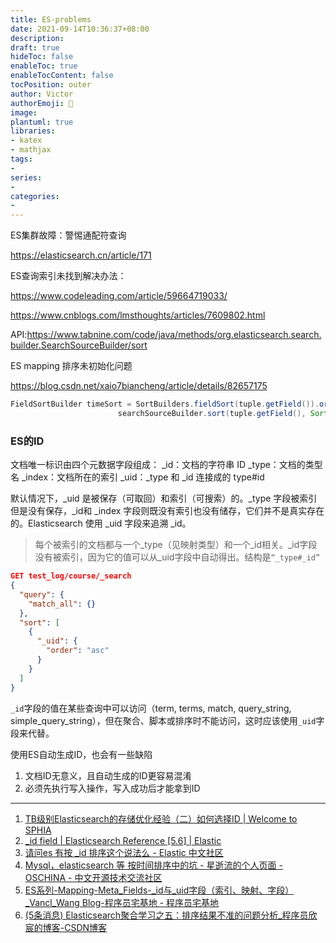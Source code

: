 ```yaml
---
title: ES-problems
date: 2021-09-14T10:36:37+08:00
description:
draft: true
hideToc: false
enableToc: true
enableTocContent: false
tocPosition: outer
author: Victor
authorEmoji: 👻
image:
plantuml: true
libraries:
- katex
- mathjax
tags:
-
series:
-
categories:
-
---
```






ES集群故障：警惕通配符查询

https://elasticsearch.cn/article/171

ES查询索引未找到解决办法：

https://www.codeleading.com/article/59664719033/

https://www.cnblogs.com/lmsthoughts/articles/7609802.html

API:https://www.tabnine.com/code/java/methods/org.elasticsearch.search.builder.SearchSourceBuilder/sort



ES mapping 排序未初始化问题

https://blog.csdn.net/xaio7biancheng/article/details/82657175

```java
FieldSortBuilder timeSort = SortBuilders.fieldSort(tuple.getField()).order(SortOrder.ASC).unmappedType("long");
						searchSourceBuilder.sort(tuple.getField(), SortOrder.ASC).sort(timeSort);
```









### ES的ID

文档唯一标识由四个元数据字段组成：
_id：文档的字符串 ID
_type：文档的类型名
_index：文档所在的索引
_uid：_type 和 _id 连接成的 type#id

默认情况下，_uid 是被保存（可取回）和索引（可搜索）的。_type 字段被索引但是没有保存，_id和 _index 字段则既没有索引也没有储存，它们并不是真实存在的。Elasticsearch 使用 _uid 字段来追溯 _id。

> 每个被索引的文档都与一个_type（见映射类型）和一个_id相关。_id字段没有被索引，因为它的值可以从_uid字段中自动得出。结构是`“_type#_id”`

```json
GET test_log/course/_search
{
  "query": {
    "match_all": {}
  },
  "sort": [
    {
      "_uid": {
        "order": "asc"
      }
    }
  ]
}
```

`_id`字段的值在某些查询中可以访问（term, terms, match, query_string, simple_query_string），但在聚合、脚本或排序时不能访问，这时应该使用`_uid`字段来代替。



使用ES自动生成ID，也会有一些缺陷

1. 文档ID无意义，且自动生成的ID更容易混淆
2. 必须先执行写入操作，写入成功后才能拿到ID



---

1. [TB级别Elasticsearch的存储优化经验（二）如何选择ID | Welcome to SPHIA](https://sphiatower.github.io/2019/03/18/elasticsearch-ID/)
2. [_id field | Elasticsearch Reference [5.6] | Elastic](https://www.elastic.co/guide/en/elasticsearch/reference/5.6/mapping-id-field.html#mapping-id-field)
3. [请问es 有按 _id 排序这个说法么 - Elastic 中文社区](https://elasticsearch.cn/question/2647)
4. [Mysql，elasticsearch 等 按时间排序中的坑 - 星逝流的个人页面 - OSCHINA - 中文开源技术交流社区](https://my.oschina.net/jiangzhixiong/blog/597018)
5. [ES系列-Mapping-Meta_Fields-_id与_uid字段（索引、映射、字段）_Vancl_Wang Blog-程序员宅基地 - 程序员宅基地](https://www.cxyzjd.com/article/Vancl_Wang/84193405)
6. [(5条消息) Elasticsearch聚合学习之五：排序结果不准的问题分析_程序员欣宸的博客-CSDN博客](https://blog.csdn.net/boling_cavalry/article/details/90319399)


































